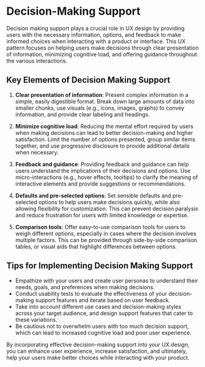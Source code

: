 # Decision-Making Support

Decision making support plays a crucial role in UX design by providing users with the necessary information, options, and feedback to make informed choices when interacting with a product or interface. This UX pattern focuses on helping users make decisions through clear presentation of information, minimizing cognitive load, and offering guidance throughout the various interactions.

## Key Elements of Decision Making Support

1. **Clear presentation of information**: Present complex information in a simple, easily digestible format. Break down large amounts of data into smaller chunks, use visuals (e.g., icons, images, graphs) to convey information, and provide clear labeling and headings.

2. **Minimize cognitive load**: Reducing the mental effort required by users when making decisions can lead to better decision-making and higher satisfaction. Limit the number of options presented, group similar items together, and use progressive disclosure to provide additional details when necessary.

3. **Feedback and guidance**: Providing feedback and guidance can help users understand the implications of their decisions and options. Use micro-interactions (e.g., hover effects, tooltips) to clarify the meaning of interactive elements and provide suggestions or recommendations.

4. **Defaults and pre-selected options**: Set sensible defaults and pre-selected options to help users make decisions quickly, while also allowing flexibility for customization. This can prevent decision paralysis and reduce frustration for users with limited knowledge or expertise.

5. **Comparison tools**: Offer easy-to-use comparison tools for users to weigh different options, especially in cases where the decision involves multiple factors. This can be provided through side-by-side comparison tables, or visual aids that highlight differences between options.

## Tips for Implementing Decision Making Support

- Empathize with your users and create user personas to understand their needs, goals, and preferences when making decisions.
- Conduct usability tests to evaluate the effectiveness of your decision-making support features and iterate based on user feedback.
- Take into account different use cases and decision-making styles across your target audience, and design support features that cater to these variations.
- Be cautious not to overwhelm users with too much decision support, which can lead to increased cognitive load and poor user experience.

By incorporating effective decision-making support into your UX design, you can enhance user experience, increase satisfaction, and ultimately, help your users make better choices while interacting with your product.